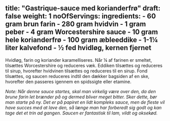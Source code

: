 title: "Gastrique-sauce med korianderfrø"
draft: false
weight: 1
noOfServings: 
ingredients:
	- 60 gram brun farin
	- 280 gram hvidvin
	- 1 gram peber
	- 4 gram Worcestershire sauce
	- 10 gram hele korianderfrø
	- 100 gram æbleeddike
	- 1-1¼ liter kalvefond
	- ½ fed hvidløg, kernen fjernet
---

Hvidløg, farin og koriander karamelliseres. Når ¼ af farinen er smeltet,
tilsættes Worcestershire og reduceres væk. Eddiken tilsættes og
reduceres til sirup, hvorefter hvidvinen tilsættes og reduceres til en
sirup. Fond tilsættes, og saucen reduceres indtil den dækker bagsiden af
en ske, hvorefter den passeres igennem en spidssigte eller etamine.

*Note: Når denne sauce startes, skal man virkelig være over den, da den
brune farin let brænder på og dermed bliver meget bitter. Sker dette,
bør man starte på ny. Det er på papiret en lidt kompleks sauce, men de
fleste vil have succes med at lave den, så længe man har forberedt sig
godt og kan tage det et trin ad gangen. Saucen er fantastisk til lam,
vildt og oksekød.*

